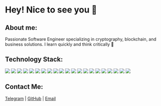 # Hey! Nice to see you 👋

## About me:

Passionate Software Engineer specializing in cryptography, blockchain, and business solutions. I learn quickly and think critically 🤝

## Technology Stack:

![](https://img.shields.io/badge/html5-E34F26?style=for-the-badge&logo=html5&logoColor=black)
![](https://img.shields.io/badge/css3-1572B6?style=for-the-badge&logo=css3&logoColor=black)
![](https://img.shields.io/badge/sass-CC6699?style=for-the-badge&logo=sass&logoColor=black)
![](https://img.shields.io/badge/tailwind-38B2AC?style=for-the-badge&logo=tailwind-css&logoColor=black)
![](https://img.shields.io/badge/styled--components-DB7093?style=for-the-badge&logo=styled-components&logoColor=black)
![](https://img.shields.io/badge/JavaScript-F7DF1E?style=for-the-badge&logo=javascript&logoColor=black)
![](https://img.shields.io/badge/TypeScript-3178C6?style=for-the-badge&logo=typescript&logoColor=black)
![](https://img.shields.io/badge/React-61DAFB?style=for-the-badge&logo=react&logoColor=black)
![](https://img.shields.io/badge/redux-764ABC?style=for-the-badge&logo=redux&logoColor=black)
![](https://img.shields.io/badge/Redux_Query-764ABC?style=for-the-badge&logo=redux&logoColor=black)
![](https://img.shields.io/badge/React_Router-CA4245?style=for-the-badge&logo=react-router&logoColor=black)
![](https://img.shields.io/badge/JWT_Authentication-000000?style=for-the-badge&logo=JSON-Web-Tokens&logoColor=black)
![](https://img.shields.io/badge/webpack-8DD6F9?style=for-the-badge&logo=webpack&logoColor=black)
![](https://img.shields.io/badge/Vite-646CFF?style=for-the-badge&logo=vite&logoColor=black)
![](https://img.shields.io/badge/Parsel-3776AB?style=for-the-badge&logo=parsel&logoColor=black)
![](https://img.shields.io/badge/git-F05032?style=for-the-badge&logo=git&logoColor=black)
![](https://img.shields.io/badge/npm-CB3837?style=for-the-badge&logo=npm&logoColor=black)
![](https://img.shields.io/badge/Yarn-2C8EBB?style=for-the-badge&logo=yarn&logoColor=black)
![](https://img.shields.io/badge/prettier-F7B93E?style=for-the-badge&logo=prettier&logoColor=black)
![](https://img.shields.io/badge/figma-F24E1E?style=for-the-badge&logo=figma&logoColor=black)
![](https://img.shields.io/badge/wordpress-21759B?style=for-the-badge&logo=wordpress&logoColor=black)

## Contact Me:

[Telegram](https://t.me/nahirniy) | [GitHub](https://github.com/nahirniy) | [Email](mailto:nahirniyy@gmail.com)
